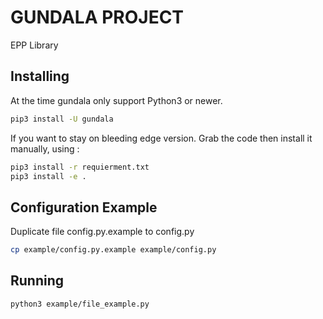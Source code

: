 # GUNDALA PROJECT

EPP Library

## Installing

At the time gundala only support Python3 or newer.

``` bash
pip3 install -U gundala
```

If you want to stay on bleeding edge version. Grab the code then
install it manually, using :

``` bash
pip3 install -r requierment.txt
pip3 install -e .
```

## Configuration Example

Duplicate file config.py.example to config.py

``` bash
cp example/config.py.example example/config.py
```

## Running

``` bash
python3 example/file_example.py
```
